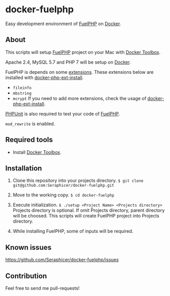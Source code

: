 # docker-fuelphp
Easy development environment of [FuelPHP](http://fuelphp.com/) on [Docker](https://www.docker.com/).


## About
This scripts will setup [FuelPHP](http://fuelphp.com/) project on your Mac with [Docker Toolbox](https://www.docker.com/products/docker-toolbox).

Apache 2.4, MySQL 5.7 and PHP 7 will be setup on [Docker](https://www.docker.com/).

FuelPHP is depends on some [extensions](http://fuelphp.com/docs/requirements.html).
These extensions below are installed with [docker-php-ext-install](https://hub.docker.com/_/php/).
- `fileinfo`
- `mbstring`
- `mcrypt`
If you need to add more extensions, check the usage of [docker-php-ext-install](https://hub.docker.com/_/php/).

[PHPUnit](https://phpunit.de/) is also required to test your code of [FuelPHP](http://fuelphp.com/).

`mod_rewrite` is enabled.


## Required tools
- Install [Docker Toolbox](https://www.docker.com/products/docker-toolbox).


## Installation
1. Clone this repository into your projects directory.
`$ git clone git@github.com:Seraphicer/docker-fuelphp.git`

2. Move to the working copy.
`$ cd docker-fuelphp`

3. Execute initialization.
`$ ./setup <Project Name> <Projects directory>`
Projects directory is optional.
If omit Projects directory, parent directory will be choosed.
This scripts will create FuelPHP project into Projects directory.

4. While installing FuelPHP, some of inputs will be required.


## Known issues
https://github.com/Seraphicer/docker-fuelphp/issues


## Contribution
Feel free to send me pull-requests!
